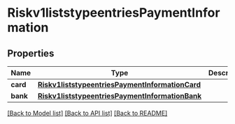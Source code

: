 # Riskv1liststypeentriesPaymentInformation

## Properties
Name | Type | Description | Notes
------------ | ------------- | ------------- | -------------
**card** | [**Riskv1liststypeentriesPaymentInformationCard**](Riskv1liststypeentriesPaymentInformationCard.md) |  | [optional] 
**bank** | [**Riskv1liststypeentriesPaymentInformationBank**](Riskv1liststypeentriesPaymentInformationBank.md) |  | [optional] 

[[Back to Model list]](../README.md#documentation-for-models) [[Back to API list]](../README.md#documentation-for-api-endpoints) [[Back to README]](../README.md)


